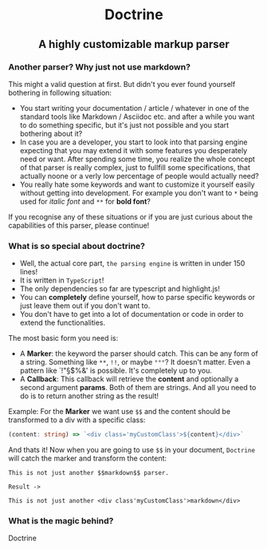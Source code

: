 # <div align='center'>Doctrine</div>
## <div align='center'>A highly customizable markup parser</div>

### **Another parser? Why just not use markdown?**

This might a valid question at first. But didn't you ever found yourself bothering in following situation:
- You start writing your documentation / article / whatever in one of the standard tools like Markdown / Asciidoc etc. and after a while you want to do something specific, but it's just not possible and you start bothering about it?
- In case you are a developer, you start to look into that parsing engine expecting that you may extend it with some features you desperately need or want. After spending some time, you realize the whole concept of that parser is really complex, just to fullfill some specifications, that actually noone or a verly low percentage of people would actually need?
- You really hate some keywords and want to customize it yourself easily without getting into development. For example you don't want to `*` being used for *italic font* and `**` for **bold font**?

If you recognise any of these situations or if you are just curious about the capabilities of this parser, please continue!

### **What is so special about doctrine?**

- Well, the actual core part, `the parsing engine` is written in under 150 lines!<br>
- It is written in `TypeScript`!
- The only dependencies so far are typescript and highlight.js!
- You can **completely** define yourself, how to parse specific keywords or just leave them out if you don't want to.<br>
- You don't have to get into a lot of documentation or code in order to extend the functionalities.

The most basic form you need is:
- A **Marker**: the keyword the parser should catch. This can be any form of a string. Something like `**`, `!!`, or maybe `°°°`? It doesn't matter. Even a pattern like `!"§$%&' is possible. It's completely up to you.
- A **Callback**: This callback will retrieve the **content** and optionally a second argument **params**. Both of them are strings. And all you need to do is to return another string as the result!

Example:
For the **Marker** we want use `$$` and the content should be transformed to a div with a specific class: <br>
 ```ts
 (content: string) => `<div class='myCustomClass'>${content}</div>`
 ```
 And thats it! Now when you are going to use `$$` in your document, `Doctrine` will catch the marker and transform the content:
 ```
 This is not just another $$markdown$$ parser.

 Result ->

 This is not just another <div class'myCustomClass'>markdown</div>
 ```

### **What is the magic behind?**

Doctrine
